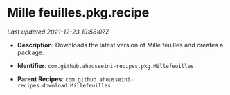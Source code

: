 # Mille feuilles.pkg.recipe

_Last updated 2021-12-23 19:58:07Z_

- **Description**: Downloads the latest version of Mille feuilles and creates a package.

- **Identifier**: `com.github.ahousseini-recipes.pkg.Millefeuilles`

- **Parent Recipes**: `com.github.ahousseini-recipes.download.Millefeuilles`